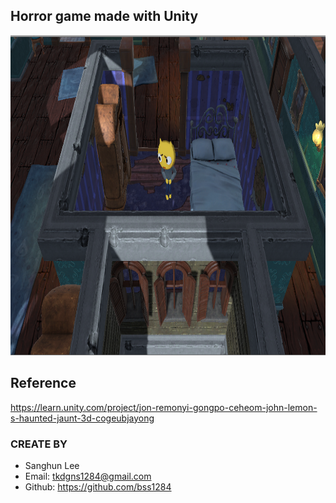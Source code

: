 ## Horror game made with Unity
<img src="Docs/capture1.png?raw=true" alt="Example" width="512px" height="512px"/>

## Reference
https://learn.unity.com/project/jon-remonyi-gongpo-ceheom-john-lemon-s-haunted-jaunt-3d-cogeubjayong

### CREATE BY
- Sanghun Lee
- Email: tkdgns1284@gmail.com
- Github: https://github.com/bss1284